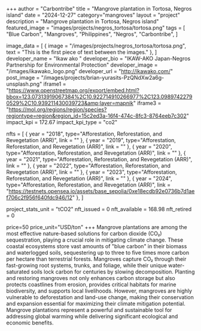 +++
author = "Carbontribe"
title = "Mangrove plantation in Tortosa, Negros island"
date = "2024-12-27"
category="mangroves"
layout = "project"
description = "Mangrove plantation in Tortosa, Negros island"
featured_image = "images/projects/negros_tortosa/tortosa.png"
tags = [
    "Blue Carbon",
    "Mangroves",
    "Philippines",
    "Negros",
    "Carbontribe",
]

image_data = [
  { image = "/images/projects/negros_tortosa/tortosa.png", text = "This is the first piece of text between the images." },
]
developer_name = "Ikaw ako "
developer_bio = "IKAW-AKO Japan-Negros Partnership for Environmental Protection"
developer_image = "/images/ikawako_logo.png"
developer_url = "http://ikawako.com/"
post_image = "/images/projects/brian-yurasits-PzQNdXw2a6g-unsplash.png"
iframe1 = "https://www.openstreetmap.org/export/embed.html?bbox=123.07313919067384%2C10.922714910266977%2C123.09897422790529%2C10.939211430039723&amp;layer=mapnik"
iframe3 = "https://mol.org/regions/region/species?regiontype=region&region_id=15c2ed3a-16f4-474c-8fc3-8764eeb7c302"
impact_kpi = 172.67
impact_kpi_type = "co2"

nfts = [
  { year = "2018", type="Afforestation, Reforestation, and Revegetation (ARR)", link = "" },
  { year = "2019", type="Afforestation, Reforestation, and Revegetation (ARR)", link = "" },
  { year = "2020", type="Afforestation, Reforestation, and Revegetation (ARR)", link = "" },
  { year = "2021", type="Afforestation, Reforestation, and Revegetation (ARR)", link = "" },
  { year = "2022", type="Afforestation, Reforestation, and Revegetation (ARR)", link = "" },
  { year = "2023", type="Afforestation, Reforestation, and Revegetation (ARR)", link = "" },
  { year = "2024", type="Afforestation, Reforestation, and Revegetation (ARR)", link = "https://testnets.opensea.io/assets/base_sepolia/0xe18ecdb92e0736b7d1aef706c2f956f640fdc946/12" },
]

project_stats_unit = "tCO2"
nft_issued = 0
nft_available = 168.98
nft_retired = 0

price=50
price_unit="USD/ton"
+++
Mangrove plantations are among the most effective nature-based solutions for carbon dioxide (CO₂) sequestration, playing a crucial role in mitigating climate change. These coastal ecosystems store vast amounts of "blue carbon" in their biomass and waterlogged soils, sequestering up to three to five times more carbon per hectare than terrestrial forests. Mangroves capture CO₂ through their fast-growing root systems, trunks, and foliage, while their unique water-saturated soils lock carbon for centuries by slowing decomposition. Planting and restoring mangroves not only enhances carbon storage but also protects coastlines from erosion, provides critical habitats for marine biodiversity, and supports local livelihoods. However, mangroves are highly vulnerable to deforestation and land-use change, making their conservation and expansion essential for maximizing their climate mitigation potential. Mangrove plantations represent a powerful and sustainable tool for addressing global warming while delivering significant ecological and economic benefits.